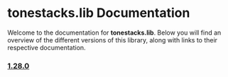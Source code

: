 # tonestacks.lib Documentation

Welcome to the documentation for **tonestacks.lib**. Below you will find an overview of the different versions of this library, along with links to their respective documentation.

### [1.28.0](./1.28.0/doc.md)
